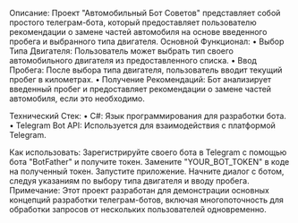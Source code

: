 Описание:
Проект "Автомобильный Бот Советов" представляет собой простого телеграм-бота, который предоставляет пользователю рекомендации о замене частей автомобиля на основе введенного пробега и выбранного типа двигателя.
Основной Функционал:
 • Выбор Типа Двигателя: Пользователь может выбрать тип своего автомобильного двигателя из предоставленного списка.
 • Ввод Пробега: После выбора типа двигателя, пользователь вводит текущий пробег в километрах.
 • Получение Рекомендаций: Бот анализирует введенный пробег и предоставляет рекомендации о замене частей автомобиля, если это необходимо.

Технический Стек:
 • C#: Язык программирования для разработки бота.
 • Telegram Bot API: Используется для взаимодействия с платформой Telegram.
 
Как использовать:
  Зарегистрируйте своего бота в Telegram с помощью бота "BotFather" и получите токен.
  Замените "YOUR_BOT_TOKEN" в коде на полученный токен.
  Запустите приложение.
  Начните диалог с ботом, следуя указаниям по выбору типа двигателя и вводу пробега.
Примечание:
Этот проект разработан для демонстрации основных концепций разработки телеграм-ботов, включая многопоточность для обработки запросов от нескольких пользователей одновременно.
